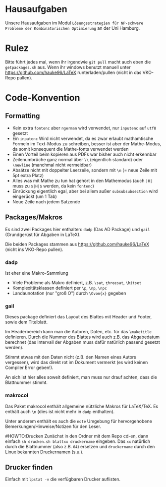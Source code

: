 # Hausaufgaben
Unsere Hausaufgaben im Modul `Lösungsstrategien für NP-schwere Probleme der
Kombinatorischen Optimierung` an der Uni Hamburg.

# Rulez
Bitte führt jedes mal, wenn ihr irgendwie `git pull` macht auch eben die `getpackages.sh` aus. Wenn ihr windows benutzt manuell unter https://github.com/hauke96/LaTeX runterladen/pullen (nicht in das VKO-Repo pullen).

# Code-Konvention
## Formatting
* Kein extra `fontenc` aber `ngerman` wird verwendet, nur `inputenc` auf `utf8` gesetzt
 * Ein `inputenc` Wird nicht verwendet, da es zwar erlaubt mathamtische Formeln im Text-Modus zu schreiben, besser ist aber der Mathe-Modus, da somit konsequent die Mathe-fonts verwendet werden
 * Einen Vorteil beim kopieren aus PDFs war bisher auch nicht erkennbar
* Zeilenumbrüche ganz normal über `\\` (eigentlich standard) oder `\newline` (manchmal nicht vermeidbar)
* Absätze nicht mit doppelter Leerzeile, sondern mit `\n` (= neue Zeile mit 5pt extra Platz)
* Alles was mit Mathe zu tun hat gehört in den Mathemodus (auch `|H|` muss zu `$|H|$` werden, da kein `fontenc`)
* Einrückung eigentlich egal, aber bei allem außer `subsubsubsection` wird eingerückt (um 1 Tab)
* Neue Zeile nach jedem Satzende

## Packages/Makros
Es sind zwei Packages hier enthalten: `dadp` (Das AD Package) und `gail` (Grundgerüst für Abgaben in LaTeX).

Die beiden Packages stammen aus https://github.com/hauke96/LaTeX (nicht ins VKO-Repo pullen).

### dadp
Ist eher eine Makro-Sammlung
* Viele Probleme als Makro definiert, z.B. `\sat`, `ţhreesat`, `\hitset`
* Komplexitätsklassen definiert per `\p`, `\np`, `\npc`
* Landaunotation (nur "groß O") durch `\Ovon{x}` gegeben

### gail
Dieses package definiert das Layout des Blattes mit Header und Footer, sowie dem Titelblatt.

Im Headerbereich kann man die Autoren, Daten, etc. für das `\maketitle` definieren. Durch die Nummer des Blattes wird auch z.B. das Abgabedatum berechnet (das Intervall der Abgaben muss dafür natürlich passend gesetzt werden).

Stimmt etwas mit den Daten nicht (z.B. den Namen eines Autors vergessen), wird das direkt rot im Dokument vermerkt (es wird keinen Compiler Error geben!).

An sich ist hier alles soweit definiert, man muss nur drauf achten, dass die Blattnummer stimmt.

### makrocol
Das Paket makrocol enthält allgemeine nützliche Makros für LaTeX/TeX. Es enthält auch `\n` (dies ist nicht mehr in `dadp` enthalten).

Unter anderem enthält es auch die `note` Umgebung für hervorgehobene Bemerkungen/Hinweise/Notizen für den Leser.

#HOWTO:Drucken
Zunächst in den Ordner mit dem Repo cd-en, dann einfach `sh drucken.sh blattxx druckername` eingeben. Das `xx` natürlich durch die Blattnummer (also z.B. `04`) ersetzen und `druckername` durch den Linux bekannten Druckernamen (s.u.).

## Drucker finden
Einfach mit `lpstat -v` die verfügbaren Drucker auflisten.
